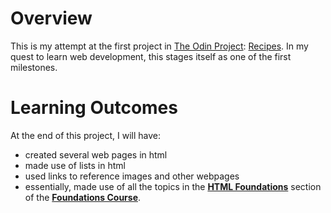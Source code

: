 # Overview
This is my attempt at the first project in [The Odin Project](https://www.theodinproject.com/): [Recipes](https://www.theodinproject.com/lessons/foundations-recipes). In my quest to learn web development, this stages itself as one of the first milestones.

# Learning Outcomes
At the end of this project, I will have:
- created several web pages in html
- made use of lists in html
- used links to reference images and other webpages 
- essentially, made use of all the topics in the **[HTML Foundations](https://www.theodinproject.com/paths/foundations/courses/foundations#html-foundations)** section of the **[Foundations Course](https://www.theodinproject.com/paths/foundations/courses/foundations)**.